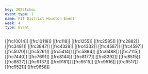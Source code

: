 ```yaml
---
key: 2025txhou
event_type: 1
name: FIT District Houston Event
week: 4
type: Event
---
```

[[frc10014]]
[[frc10118]]
[[frc118]]
[[frc1255]]
[[frc2585]]
[[frc2882]]
[[frc3481]]
[[frc3847]]
[[frc4328]]
[[frc4332]]
[[frc4587]]
[[frc4597]]
[[frc5070]]
[[frc5261]]
[[frc5414]]
[[frc5894]]
[[frc6488]]
[[frc7115]]
[[frc7440]]
[[frc7691]]
[[frc8144]]
[[frc8177]]
[[frc8392]]
[[frc8515]]
[[frc8827]]
[[frc9137]]
[[frc9181]]
[[frc9515]]
[[frc9516]]
[[frc9517]]
[[frc9521]]
[[frc9658]]
